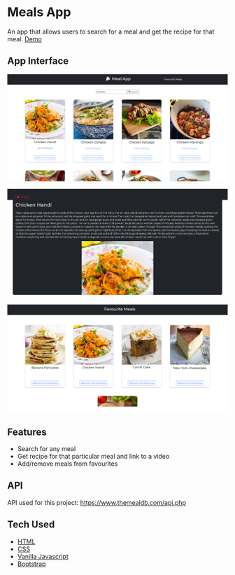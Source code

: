 # Meals App

An app that allows users to search for a meal and get the recipe for that meal. [Demo](https://mr-kotresh-gb.github.io/Meals-app/)

## App Interface

![Homepage](assets/homepage.png)

![Recipe Details](assets/recipe_details.png)

![Favourites](assets/favourites_page.png)

## Features

- Search for any meal
- Get recipe for that particular meal and link to a video
- Add/remove meals from favourites

## API

API used for this project: <https://www.themealdb.com/api.php>


## Tech Used

- [HTML](https://en.wikipedia.org/wiki/HTML)
- [CSS](https://en.wikipedia.org/wiki/CSS)
- [Vanilla Javascript](https://www.javascript.com/)
- [Bootstrap](https://getbootstrap.com/)
